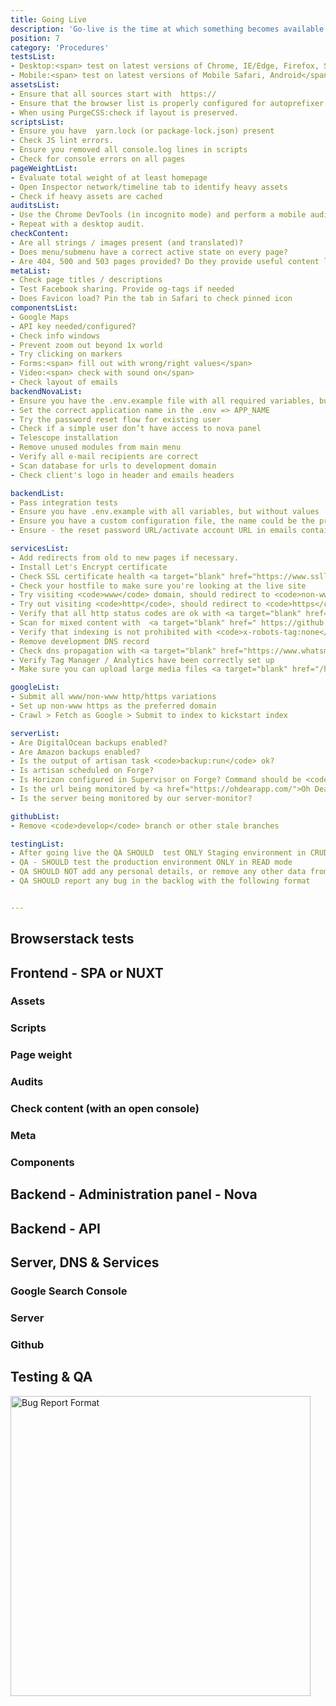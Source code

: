 ```yaml
---
title: Going Live
description: 'Go-live is the time at which something becomes available for use. In software development, go-live is the point at which code moves from the test environment to the production environment.'
position: 7
category: 'Procedures'
testsList:
- Desktop:<span> test on latest versions of Chrome, IE/Edge, Firefox, Safari</span>
- Mobile:<span> test on latest versions of Mobile Safari, Android</span>
assetsList:
- Ensure that all sources start with  https://
- Ensure that the browser list is properly configured for autoprefixer and babel-preset-env (ie moz- prefix)
- When using PurgeCSS:check if layout is preserved.
scriptsList:
- Ensure you have  yarn.lock (or package-lock.json) present
- Check JS lint errors.
- Ensure you removed all console.log lines in scripts
- Check for console errors on all pages
pageWeightList:
- Evaluate total weight of at least homepage
- Open Inspector network/timeline tab to identify heavy assets
- Check if heavy assets are cached
auditsList:
- Use the Chrome DevTools (in incognito mode) and perform a mobile audit (with throttling) to fix common problems.
- Repeat with a desktop audit.
checkContent:
- Are all strings / images present (and translated)?
- Does menu/submenu have a correct active state on every page?
- Are 404, 500 and 503 pages provided? Do they provide useful content like 'back to home', search or a navigation tree?
metaList:
- Check page titles / descriptions
- Test Facebook sharing. Provide og-tags if needed
- Does Favicon load? Pin the tab in Safari to check pinned icon
componentsList:
- Google Maps
- API key needed/configured?
- Check info windows
- Prevent zoom out beyond 1x world
- Try clicking on markers
- Forms:<span> fill out with wrong/right values</span>
- Video:<span> check with sound on</span>
- Check layout of emails
backendNovaList:
- Ensure you have the .env.example file with all required variables, but without values
- Set the correct application name in the .env => APP_NAME
- Try the password reset flow for existing user
- Check if a simple user don’t have access to nova panel
- Telescope installation
- Remove unused modules from main menu
- Verify all e-mail recipients are correct
- Scan database for urls to development domain
- Check client's logo in header and emails headers

backendList:
- Pass integration tests
- Ensure you have .env.example with all variables, but without values
- Ensure you have a custom configuration file, the name could be the project name (ie promopanda.php) - this should contain variables as frontend_app_fqdn
- Ensure - the reset password URL/activate account URL in emails contains the production domain (they should use the frontend_app_fqdn as domain)

servicesList:
- Add redirects from old to new pages if necessary.
- Install Let's Encrypt certificate
- Check SSL certificate health <a target="blank" href="https://www.ssllabs.com/ssltest/">https://www.ssllabs.com/ssltest/</a> 
- Check your hostfile to make sure you're looking at the live site
- Try visiting <code>www</code> domain, should redirect to <code>non-www</code>
- Try out visiting <code>http</code>, should redirect to <code>https</code>
- Verify that all http status codes are ok with <a target="blank" href="https://github.com/spatie/http-status-check">https://github.com/spatie/http-status-check</a>  
- Scan for mixed content with  <a target="blank" href=" https://github.com/spatie/mixed-content-scanner-cli"> https://github.com/spatie/mixed-content-scanner-cli</a> 
- Verify that indexing is not prohibited with <code>x-robots-tag:none</code> by checking <code>curl -I https://url | grep 'x-robots-tag'</code>. Allow robots in <code>.env</code>
- Remove development DNS record
- Check dns propagation with <a target="blank" href="https://www.whatsmydns.net/">https://www.whatsmydns.net/</a>  
- Verify Tag Manager / Analytics have been correctly set up
- Make sure you can upload large media files <a target="blank" href="/hints/how-to-do">see this</a>

googleList:
- Submit all www/non-www http/https variations
- Set up non-www https as the preferred domain
- Crawl > Fetch as Google > Submit to index to kickstart index

serverList:
- Are DigitalOcean backups enabled?
- Are Amazon backups enabled?
- Is the output of artisan task <code>backup:run</code> ok?
- Is artisan scheduled on Forge?
- Is Horizon configured in Supervisor on Forge? Command should be <code>php artisan horizon</code>. Path should be <code>/home/forge/my-new-site.com/current</code>
- Is the url being monitored by <a href="https://ohdearapp.com/">Oh Dear!</a>?
- Is the server being monitored by our server-monitor?

githubList:
- Remove <code>develop</code> branch or other stale branches

testingList:
- After going live the QA SHOULD  test ONLY Staging environment in CRUD mode (editing, adding, deleting resources)
- QA - SHOULD test the production environment ONLY in READ mode
- QA SHOULD NOT add any personal details, or remove any other data from the production
- QA SHOULD report any bug in the backlog with the following format


---
```


## Browserstack tests
<base-list :list="testsList"></base-list>

## Frontend - SPA or NUXT

### Assets
<base-list :list="assetsList"></base-list>

### Scripts
<base-list :list="scriptsList"></base-list>

### Page weight
<base-list :list="pageWeightList"></base-list>

### Audits
<base-list :list="auditsList"></base-list>

### Check content (with an open console)
<base-list :list="checkContent"></base-list>

### Meta
<base-list :list="metaList"></base-list>

### Components
<base-list :list="componentsList"></base-list>

## Backend - Administration panel - Nova
<base-list :list="backendNovaList"></base-list>

## Backend - API
<base-list :list="backendList"></base-list>

## Server, DNS & Services
<base-list :list="servicesList"></base-list>

### Google Search Console
<base-list :list="googleList"></base-list>

### Server
<base-list :list="serverList"></base-list>

### Github
<base-list :list="githubList"></base-list>

## Testing & QA
<base-list :list="testingList"></base-list>

<img src="/img-api-ci/bug-report-format.png" width="480" height="480" alt="Bug Report Format"/>


